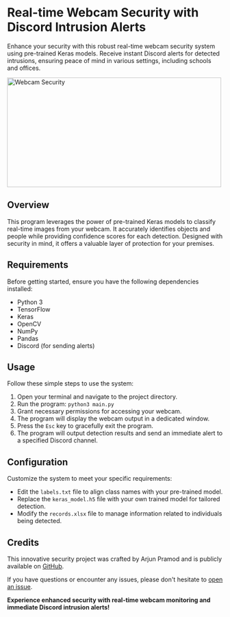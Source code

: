 # Real-time Webcam Security with Discord Intrusion Alerts

Enhance your security with this robust real-time webcam security system using pre-trained Keras models. Receive instant Discord alerts for detected intrusions, ensuring peace of mind in various settings, including schools and offices.

<img src="https://github.com/ArjunPramod/Atro-Keras-Security-Cam/assets/118660983/0318e437-5877-4dfe-85f3-a87f2ea3634a" alt="Webcam Security" width="500" height="256">

## Overview

This program leverages the power of pre-trained Keras models to classify real-time images from your webcam. It accurately identifies objects and people while providing confidence scores for each detection. Designed with security in mind, it offers a valuable layer of protection for your premises.

## Requirements

Before getting started, ensure you have the following dependencies installed:

- Python 3
- TensorFlow
- Keras
- OpenCV
- NumPy
- Pandas
- Discord (for sending alerts)

## Usage

Follow these simple steps to use the system:

1. Open your terminal and navigate to the project directory.
2. Run the program: `python3 main.py`
3. Grant necessary permissions for accessing your webcam.
4. The program will display the webcam output in a dedicated window.
5. Press the `Esc` key to gracefully exit the program.
6. The program will output detection results and send an immediate alert to a specified Discord channel.

## Configuration

Customize the system to meet your specific requirements:

- Edit the `labels.txt` file to align class names with your pre-trained model.
- Replace the `keras_model.h5` file with your own trained model for tailored detection.
- Modify the `records.xlsx` file to manage information related to individuals being detected.

## Credits

This innovative security project was crafted by Arjun Pramod and is publicly available on [GitHub](https://github.com/ArjunPramod).

If you have questions or encounter any issues, please don't hesitate to [open an issue](https://github.com/ArjunPramod/Real-time-Webcam-Security-with-Discord-Intrusion-Alerts/issues).

**Experience enhanced security with real-time webcam monitoring and immediate Discord intrusion alerts!**
